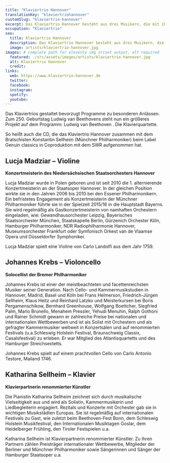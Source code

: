 ```yaml
---
title: "Klaviertrio Hannover"
translationKey: "klaviertriohannover"
customSlug: "klaviertrio-hannover"
excerpt: Das Klaviertrio Hannover besteht aus drei Musikern, die mit ihrem mitreißenden und fesselnden Spiel und abwechslungsreichen Programmen Presse und Publikum abegeistern.
occupation: "Klaviertrio"
seo:
  title: Klaviertrio Hannover
  description: Das Klaviertrio Hannover besteht aus drei Musikern, die mit ihrem mitreißenden und fesselnden Spiel und abwechslungsreichen Programmen Presse und Publikum begeistern.
  image: artists/klaviertrio-hannover.jpg
images: # complete path for eleventy img srcset output, alt required
  featured: ./src/assets/images/artists/klaviertrio-hannover.jpg
  alt: Klaviertrio Hannover
  credit:
links:
  web: https://www.klaviertrio-hannover.de
  twitter:
  facebook:
  instagram:
  spotify:
  youtube:
---
```


Das Klaviertrios gestaltet bevorzugt Programme zu besonderen Anlässen.
Zum 250. Geburtstag Ludwig van Beethovens steht nun ein größeres Projekt auf dem Programm: Ludwig van Beethoven . Die Klavierquartette.

So heißt auch die CD, die das Klaviertrio Hannover zusammen mit dem Bratschisten Konstantin Sellheim (Münchner Philharmoniker) beim Label Genuin classics in Coproduktion mit dem SWR aufgenommen hat.

## Lucja Madziar – Violine

**Konzertmeisterin des Niedersächsischen Staatsorchesters Hannover**

Lucja Madziar wurde in Polen geboren und ist seit 2010 die 1. alternierende Konzertmeisterin an der Staatsoper Hannover. In der gleichen Position wirkte sie in den Jahren 2006 bis 2010 bei den Essener Philharmonikern. Ein befristetes Engagement als Konzertmeisterin der Münchner Philharmoniker führte sie in der Spielzeit 2015/16 in die Hauptstadt Bayerns. Sie wird regelmäßig als Gastkonzertmeisterin von namhaften Orchestern eingeladen, wie: Gewandhausorchester Leipzig, Bayerisches Staatsorchester München, Staatskapelle Berlin, Gürzenich Orchester Köln, Hamburger Philharmoniker, NDR Radiophilharmonie Hannover, Museumsorchester Frankfurt oder Symfonisch Orkest van de Vlaamse Opera und Düsseldorfer Symphoniker.

Lucja Madziar spielt eine Violine von Carlo Landolfi aus dem Jahr 1759.

## Johannes Krebs – Violoncello

**Solocellist der Bremer Philharmoniker**

Johannes Krebs ist einer der meistbeachteten und facettenreichsten Musiker seiner Generation.
Nach Cello- und Kammermusikstudien in Hannover, Madrid, Basel und Köln bei Frans Helmerson, Friedrich-Jürgen Sellheim, Klaus Heitz und Reinhard Latzko und Meisterkursen bei Boris Pergamenschikow, Bernhard Greenhouse, Wolfgang Boettcher, Siegfried Palm, Mario Brunello, Menahem Pressler, Yehudi Menuhin, Ralph Gothoni und Rainer Schmidt gewann er zahlreiche Preise bei nationalen und internationalen Wettbewerben und ist als Solist mit Orchestern und als gefragter Kammermusiker weltweit in Konzertsälen und auf renommierten Festivals (u.a.Schleswig Holstein Festival, Braunschweig Classix, Casalsfestival) zu erleben.
Er war Mitglied des Atlantisquartetts und des Hamburger Streichsextetts.

Johannes Krebs spielt auf einem prachtvollen Cello von Carlo Antonio Testore, Mailand 1746.

## Katharina Sellheim – Klavier

**Klavierpartnerin renommierter Künstler**

Die Pianistin Katharina Sellheim zeichnet sich durch musikalische Vielseitigkeit aus und wird als Solistin, Kammermusikerin und Liedbegleiterin engagiert. Rezitals und Konzerte mit Orchester gab sie in wichtigen Musikstädten Europas. Sie ist regelmäßig auf internationalen Festivals zu Gast, wie zuletzt beim Beethoven-Fest Bonn, dem Schleswig Holstein Musikfestival, den Internationalen Musiktagen Goslar, dem Heidelberger Frühling, den Tiroler Festspielen u.a.

Katharina Sellheim ist Klavierpartnerin renommierter Künstler. Zu ihren Partnern zählen Preisträger internationaler Wettbewerbe, Mitglieder der Berliner und Münchner Philharmoniker sowie Sängerinnen und Sänger der Hamburger Staatsoper u.a.
